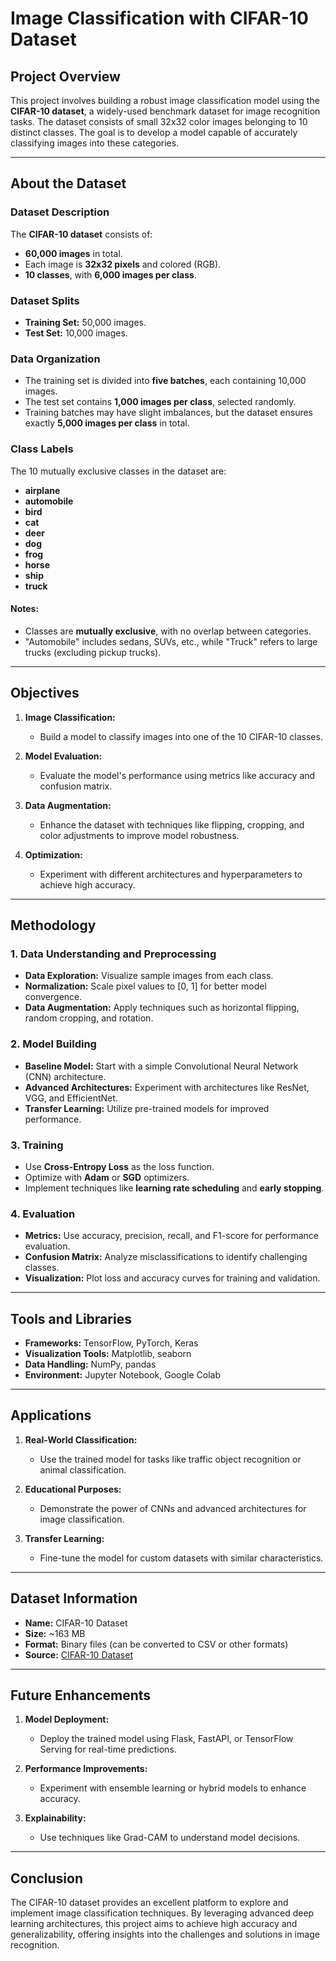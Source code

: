 # **Image Classification with CIFAR-10 Dataset**

## Project Overview  
This project involves building a robust image classification model using the **CIFAR-10 dataset**, a widely-used benchmark dataset for image recognition tasks. The dataset consists of small 32x32 color images belonging to 10 distinct classes. The goal is to develop a model capable of accurately classifying images into these categories.

---

## About the Dataset  

### Dataset Description  
The **CIFAR-10 dataset** consists of:  
- **60,000 images** in total.  
- Each image is **32x32 pixels** and colored (RGB).  
- **10 classes**, with **6,000 images per class**.  

### Dataset Splits  
- **Training Set:** 50,000 images.  
- **Test Set:** 10,000 images.  

### Data Organization  
- The training set is divided into **five batches**, each containing 10,000 images.  
- The test set contains **1,000 images per class**, selected randomly.  
- Training batches may have slight imbalances, but the dataset ensures exactly **5,000 images per class** in total.  

### Class Labels  
The 10 mutually exclusive classes in the dataset are:  
- **airplane**
- **automobile**
- **bird**
- **cat**
- **deer**
- **dog**
- **frog**
- **horse**
- **ship**
- **truck**  

#### Notes:  
- Classes are **mutually exclusive**, with no overlap between categories.  
- "Automobile" includes sedans, SUVs, etc., while "Truck" refers to large trucks (excluding pickup trucks).  

---

## Objectives  

1. **Image Classification:**  
   - Build a model to classify images into one of the 10 CIFAR-10 classes.  

2. **Model Evaluation:**  
   - Evaluate the model's performance using metrics like accuracy and confusion matrix.  

3. **Data Augmentation:**  
   - Enhance the dataset with techniques like flipping, cropping, and color adjustments to improve model robustness.  

4. **Optimization:**  
   - Experiment with different architectures and hyperparameters to achieve high accuracy.  

---

## Methodology  

### 1. **Data Understanding and Preprocessing**  
   - **Data Exploration:** Visualize sample images from each class.  
   - **Normalization:** Scale pixel values to [0, 1] for better model convergence.  
   - **Data Augmentation:** Apply techniques such as horizontal flipping, random cropping, and rotation.  

### 2. **Model Building**  
   - **Baseline Model:** Start with a simple Convolutional Neural Network (CNN) architecture.  
   - **Advanced Architectures:** Experiment with architectures like ResNet, VGG, and EfficientNet.  
   - **Transfer Learning:** Utilize pre-trained models for improved performance.  

### 3. **Training**  
   - Use **Cross-Entropy Loss** as the loss function.  
   - Optimize with **Adam** or **SGD** optimizers.  
   - Implement techniques like **learning rate scheduling** and **early stopping**.  

### 4. **Evaluation**  
   - **Metrics:** Use accuracy, precision, recall, and F1-score for performance evaluation.  
   - **Confusion Matrix:** Analyze misclassifications to identify challenging classes.  
   - **Visualization:** Plot loss and accuracy curves for training and validation.  

---

## Tools and Libraries  

- **Frameworks:** TensorFlow, PyTorch, Keras  
- **Visualization Tools:** Matplotlib, seaborn  
- **Data Handling:** NumPy, pandas  
- **Environment:** Jupyter Notebook, Google Colab  

---

## Applications  

1. **Real-World Classification:**  
   - Use the trained model for tasks like traffic object recognition or animal classification.  

2. **Educational Purposes:**  
   - Demonstrate the power of CNNs and advanced architectures for image classification.  

3. **Transfer Learning:**  
   - Fine-tune the model for custom datasets with similar characteristics.  

---

## Dataset Information  

- **Name:** CIFAR-10 Dataset  
- **Size:** ~163 MB  
- **Format:** Binary files (can be converted to CSV or other formats)  
- **Source:** [CIFAR-10 Dataset](https://www.cs.toronto.edu/~kriz/cifar.html)  

---

## Future Enhancements  

1. **Model Deployment:**  
   - Deploy the trained model using Flask, FastAPI, or TensorFlow Serving for real-time predictions.  

2. **Performance Improvements:**  
   - Experiment with ensemble learning or hybrid models to enhance accuracy.  

3. **Explainability:**  
   - Use techniques like Grad-CAM to understand model decisions.  

---

## Conclusion  

The CIFAR-10 dataset provides an excellent platform to explore and implement image classification techniques. By leveraging advanced deep learning architectures, this project aims to achieve high accuracy and generalizability, offering insights into the challenges and solutions in image recognition.  
